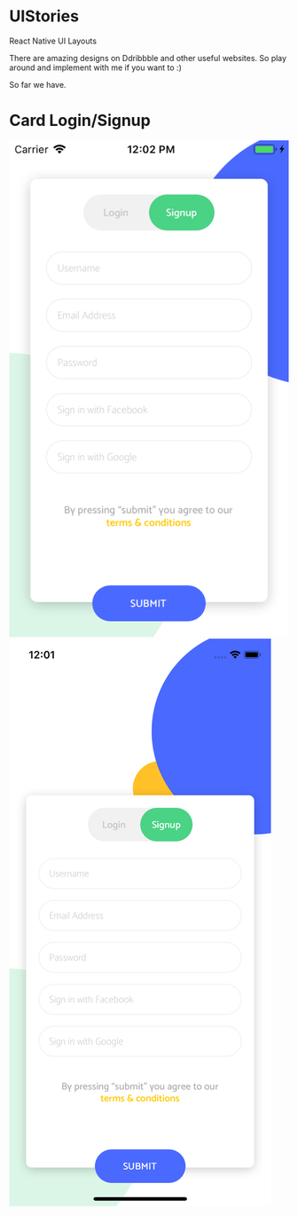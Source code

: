 # UIStories
React Native UI Layouts

There are amazing designs on Ddribbble and other useful websites. So play around and implement with me if you want to :)


So far we have. 


# Card Login/Signup
![Card Layout1](https://github.com/Mario857/UIStories/blob/master/screenshots/CardLayout1.png)
![Card Layout2](https://github.com/Mario857/UIStories/blob/master/screenshots/CardLayout2.png)


